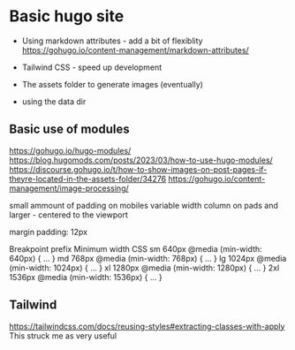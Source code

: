 # Basic hugo site

- Using markdown attributes - add a bit of flexiblity
  https://gohugo.io/content-management/markdown-attributes/

- Tailwind CSS - speed up development

- The assets folder to generate images (eventually)

- using the data dir

## Basic use of modules

https://gohugo.io/hugo-modules/
https://blog.hugomods.com/posts/2023/03/how-to-use-hugo-modules/
https://discourse.gohugo.io/t/how-to-show-images-on-post-pages-if-theyre-located-in-the-assets-folder/34276
https://gohugo.io/content-management/image-processing/

small ammount of padding on mobiles
variable width column on pads and larger - centered to the viewport

margin
padding: 12px

Breakpoint prefix Minimum width CSS
sm 640px @media (min-width: 640px) { ... }
md 768px @media (min-width: 768px) { ... }
lg 1024px @media (min-width: 1024px) { ... }
xl 1280px @media (min-width: 1280px) { ... }
2xl 1536px @media (min-width: 1536px) { ... }

## Tailwind

https://tailwindcss.com/docs/reusing-styles#extracting-classes-with-apply
This struck me as very useful
